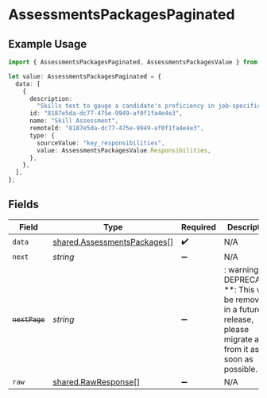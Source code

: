 # AssessmentsPackagesPaginated

## Example Usage

```typescript
import { AssessmentsPackagesPaginated, AssessmentsPackagesValue } from "@stackone/stackone-client-ts/sdk/models/shared";

let value: AssessmentsPackagesPaginated = {
  data: [
    {
      description:
        "Skills test to gauge a candidate's proficiency in job-specific skills",
      id: "8187e5da-dc77-475e-9949-af0f1fa4e4e3",
      name: "Skill Assessment",
      remoteId: "8187e5da-dc77-475e-9949-af0f1fa4e4e3",
      type: {
        sourceValue: "key_responsibilities",
        value: AssessmentsPackagesValue.Responsibilities,
      },
    },
  ],
};
```

## Fields

| Field                                                                                                                   | Type                                                                                                                    | Required                                                                                                                | Description                                                                                                             |
| ----------------------------------------------------------------------------------------------------------------------- | ----------------------------------------------------------------------------------------------------------------------- | ----------------------------------------------------------------------------------------------------------------------- | ----------------------------------------------------------------------------------------------------------------------- |
| `data`                                                                                                                  | [shared.AssessmentsPackages](../../../sdk/models/shared/assessmentspackages.md)[]                                       | :heavy_check_mark:                                                                                                      | N/A                                                                                                                     |
| `next`                                                                                                                  | *string*                                                                                                                | :heavy_minus_sign:                                                                                                      | N/A                                                                                                                     |
| ~~`nextPage`~~                                                                                                          | *string*                                                                                                                | :heavy_minus_sign:                                                                                                      | : warning: ** DEPRECATED **: This will be removed in a future release, please migrate away from it as soon as possible. |
| `raw`                                                                                                                   | [shared.RawResponse](../../../sdk/models/shared/rawresponse.md)[]                                                       | :heavy_minus_sign:                                                                                                      | N/A                                                                                                                     |